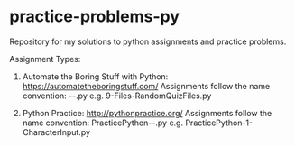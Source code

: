 # practice-problems-py
Repository for my solutions to python assignments and practice problems.

Assignment Types:

1. Automate the Boring Stuff with Python:
https://automatetheboringstuff.com/
Assignments follow the name convention: <chapter>-<topic>-<assignmentname>.py
e.g. 9-Files-RandomQuizFiles.py

2. Python Practice:
http://pythonpractice.org/
Assignments follow the name convention: PracticePython-<assignmentNumber>-<assignmentName>.py
e.g. PracticePython-1-CharacterInput.py
